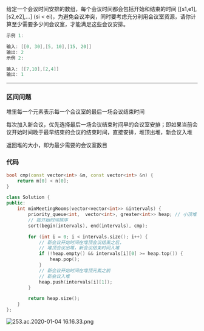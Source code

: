 给定一个会议时间安排的数组，每个会议时间都会包括开始和结束的时间 [[s1,e1],[s2,e2],...] (si < ei)，为避免会议冲突，同时要考虑充分利用会议室资源，请你计算至少需要多少间会议室，才能满足这些会议安排。

```cpp
示例 1:

输入: [[0, 30],[5, 10],[15, 20]]
输出: 2
示例 2:

输入: [[7,10],[2,4]]
输出: 1
```

---

### 区间问题

堆里每一个元素表示每一个会议室的最后一场会议结束时间

每次加入新会议，优先选择最后一场会议结束时间早的会议室安排；即如果当前会议开始时间晚于最早结束的会议的结束时间，直接安排，堆顶出堆，新会议入堆

返回堆的大小，即为最少需要的会议室数目

### 代码

```cpp
bool cmp(const vector<int> &m, const vector<int> &n) {
    return m[0] < n[0];
}

class Solution {
public:
    int minMeetingRooms(vector<vector<int>> &intervals) {
        priority_queue<int,  vector<int>, greater<int>> heap; // 小顶堆
        // 按开始时间排序
        sort(begin(intervals), end(intervals), cmp);

        for (int i = 0; i < intervals.size(); i++) {
            // 新会议开始时间在堆顶会议结束之后，
            // 堆顶会议出堆，新会议结束时间入堆
            if (!heap.empty() && intervals[i][0] >= heap.top()) {
                heap.pop();
            }
            // 新会议开始时间在堆顶元素之前
            // 新会议入堆
            heap.push(intervals[i][1]);
        }

        return heap.size();
    }
};
```

![253.ac.2020-01-04 16.16.33.png](https://pic.leetcode-cn.com/be437b058c873eb238a01fa510289072c5752fff40fed32734027e063376372a-253.ac.2020-01-04%2016.16.33.png)
